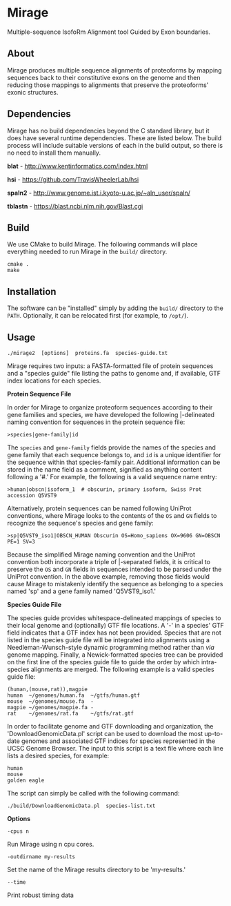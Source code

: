 # Mirage

Multiple-sequence IsofoRm Alignment tool Guided by Exon boundaries.

## About

Mirage produces multiple sequence alignments of proteoforms by mapping sequences
back to their constitutive exons on the genome and then reducing those mappings
to alignments that preserve the proteoforms' exonic structures.

## Dependencies

Mirage has no build dependencies beyond the C standard library, but it does have
several runtime dependencies. These are listed below. The build process will
include suitable versions of each in the build output, so there is no need to
install them manually.

**blat** - <http://www.kentinformatics.com/index.html>

**hsi** - <https://github.com/TravisWheelerLab/hsi>

**spaln2** - <http://www.genome.ist.i.kyoto-u.ac.jp/~aln_user/spaln/>

**tblastn** - <https://blast.ncbi.nlm.nih.gov/Blast.cgi>

## Build

We use CMake to build Mirage. The following commands will place everything
needed to run Mirage in the `build/` directory.

```
cmake .
make
```

## Installation

 The software can be "installed" simply by adding the `build/` directory to the
 `PATH`. Optionally, it can be relocated first (for example, to `/opt/`).


## Usage

```
./mirage2  [options]  proteins.fa  species-guide.txt
```

Mirage requires two inputs: a FASTA-formatted file of protein sequences and a
"species guide" file listing the paths to genome and, if available, GTF index
locations for each species.


**Protein Sequence File**

In order for Mirage to organize proteoform sequences according to their gene
families and species, we have developed the following |-delineated naming
convention for sequences in the protein sequence file:

```
>species|gene-family|id
```

The `species` and `gene-family` fields provide the names of the species and
gene family that each sequence belongs to, and `id` is a unique identifier
for the sequence within that species-family pair.
Additional information can be stored in the name field as a comment,
signified as anything content following a '#.'
For example, the following is a valid sequence name entry:

```
>human|obscn|isoform_1  # obscurin, primary isoform, Swiss Prot accession Q5VST9
```

Alternatively, protein sequences can be named following UniProt conventions,
where Mirage looks to the contents of the `OS` and `GN` fields to recognize the
sequence's species and gene family:

```
>sp|Q5VST9_iso1|OBSCN_HUMAN Obscurin OS=Homo_sapiens OX=9606 GN=OBSCN PE=1 SV=3
```

Because the simplified Mirage naming convention and the UniProt convention both
incorporate a triple of |-separated fields, it is critical to preserve the `OS`
and `GN` fields in sequences intended to be parsed under the UniProt convention.
In the above example, removing those fields would cause Mirage to mistakenly
identify the sequence as belonging to a species named 'sp' and a gene family
named 'Q5VST9_iso1.'


**Species Guide File**

The species guide provides whitespace-delineated mappings of species to their
local genome and (optionally) GTF file locations.
A '-' in a species' GTF field indicates that a GTF index has not been provided.
Species that are not listed in the species guide file will be integrated into
alignments using a Needleman-Wunsch-style dynamic programming method rather than
*via* genome mapping.
Finally, a Newick-formatted species tree can be provided on the first line of
the species guide file to guide the order by which intra-species alignments are
merged.
The following example is a valid species guide file:

```
(human,(mouse,rat)),magpie
human  ~/genomes/human.fa  ~/gtfs/human.gtf
mouse  ~/genomes/mouse.fa  -
magpie ~/genomes/magpie.fa -
rat    ~/genomes/rat.fa    ~/gtfs/rat.gtf
```

In order to facilitate genome and GTF downloading and organization, the
'DownloadGenomicData.pl' script can be used to download the most up-to-date
genomes and associated GTF indices for species represented in the
UCSC Genome Browser.
The input to this script is a text file where each line lists a desired
species, for example:

```
human
mouse
golden eagle
```

The script can simply be called with the following command:

```
./build/DownloadGenomicData.pl  species-list.txt
```


**Options**

`-cpus n`

Run Mirage using n cpu cores.

`-outdirname my-results`

Set the name of the Mirage results directory to be 'my-results.'

`--time`

Print robust timing data
